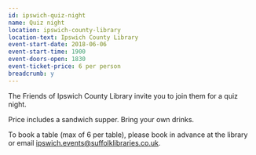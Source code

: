 ```yaml
---
id: ipswich-quiz-night
name: Quiz night
location: ipswich-county-library
location-text: Ipswich County Library
event-start-date: 2018-06-06
event-start-time: 1900
event-doors-open: 1830
event-ticket-price: 6 per person
breadcrumb: y
---
```


The Friends of Ipswich County Library invite you to join them for a quiz night.

Price includes a sandwich supper. Bring your own drinks.

To book a table (max of 6 per table), please book in advance at the library or email ipswich.events@suffolklibraries.co.uk.
